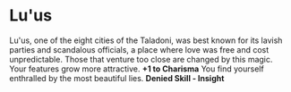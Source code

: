 Lu'us
=====

Lu'us, one of the eight cities of the Taladoni, was best known for its lavish parties and scandalous officials, a place where love was free and cost unpredictable. Those that venture too close are changed by this magic.  Your features grow more attractive. **+1 to Charisma**  You find yourself enthralled by the most beautiful lies. **Denied Skill - Insight**
